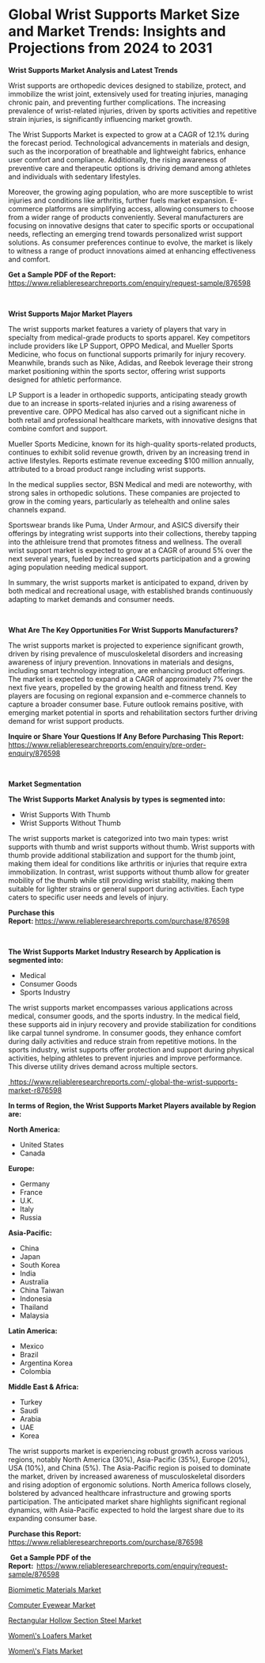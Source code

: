 <p><h1>Global Wrist Supports Market Size and Market Trends: Insights and Projections from 2024 to 2031</h1></p><p><strong>Wrist Supports Market Analysis and Latest Trends</strong></p>
<p><p>Wrist supports are orthopedic devices designed to stabilize, protect, and immobilize the wrist joint, extensively used for treating injuries, managing chronic pain, and preventing further complications. The increasing prevalence of wrist-related injuries, driven by sports activities and repetitive strain injuries, is significantly influencing market growth. </p><p>The Wrist Supports Market is expected to grow at a CAGR of 12.1% during the forecast period. Technological advancements in materials and design, such as the incorporation of breathable and lightweight fabrics, enhance user comfort and compliance. Additionally, the rising awareness of preventive care and therapeutic options is driving demand among athletes and individuals with sedentary lifestyles.</p><p>Moreover, the growing aging population, who are more susceptible to wrist injuries and conditions like arthritis, further fuels market expansion. E-commerce platforms are simplifying access, allowing consumers to choose from a wider range of products conveniently. Several manufacturers are focusing on innovative designs that cater to specific sports or occupational needs, reflecting an emerging trend towards personalized wrist support solutions. As consumer preferences continue to evolve, the market is likely to witness a range of product innovations aimed at enhancing effectiveness and comfort.</p></p>
<p><strong>Get a Sample PDF of the Report:&nbsp;</strong> <a href="https://www.reliableresearchreports.com/enquiry/request-sample/876598">https://www.reliableresearchreports.com/enquiry/request-sample/876598</a></p>
<p>&nbsp;</p>
<p><strong>Wrist Supports Major Market Players</strong></p>
<p><p>The wrist supports market features a variety of players that vary in specialty from medical-grade products to sports apparel. Key competitors include providers like LP Support, OPPO Medical, and Mueller Sports Medicine, who focus on functional supports primarily for injury recovery. Meanwhile, brands such as Nike, Adidas, and Reebok leverage their strong market positioning within the sports sector, offering wrist supports designed for athletic performance.</p><p>LP Support is a leader in orthopedic supports, anticipating steady growth due to an increase in sports-related injuries and a rising awareness of preventive care. OPPO Medical has also carved out a significant niche in both retail and professional healthcare markets, with innovative designs that combine comfort and support.</p><p>Mueller Sports Medicine, known for its high-quality sports-related products, continues to exhibit solid revenue growth, driven by an increasing trend in active lifestyles. Reports estimate revenue exceeding $100 million annually, attributed to a broad product range including wrist supports.</p><p>In the medical supplies sector, BSN Medical and medi are noteworthy, with strong sales in orthopedic solutions. These companies are projected to grow in the coming years, particularly as telehealth and online sales channels expand.</p><p>Sportswear brands like Puma, Under Armour, and ASICS diversify their offerings by integrating wrist supports into their collections, thereby tapping into the athleisure trend that promotes fitness and wellness. The overall wrist support market is expected to grow at a CAGR of around 5% over the next several years, fueled by increased sports participation and a growing aging population needing medical support.</p><p>In summary, the wrist supports market is anticipated to expand, driven by both medical and recreational usage, with established brands continuously adapting to market demands and consumer needs.</p></p>
<p>&nbsp;</p>
<p><strong>What Are The Key Opportunities For Wrist Supports Manufacturers?</strong></p>
<p><p>The wrist supports market is projected to experience significant growth, driven by rising prevalence of musculoskeletal disorders and increasing awareness of injury prevention. Innovations in materials and designs, including smart technology integration, are enhancing product offerings. The market is expected to expand at a CAGR of approximately 7% over the next five years, propelled by the growing health and fitness trend. Key players are focusing on regional expansion and e-commerce channels to capture a broader consumer base. Future outlook remains positive, with emerging market potential in sports and rehabilitation sectors further driving demand for wrist support products.</p></p>
<p><strong>Inquire or Share Your Questions If Any Before Purchasing This Report:</strong> <a href="https://www.reliableresearchreports.com/enquiry/pre-order-enquiry/876598">https://www.reliableresearchreports.com/enquiry/pre-order-enquiry/876598</a></p>
<p>&nbsp;</p>
<p><strong>Market Segmentation</strong></p>
<p><strong>The Wrist Supports Market Analysis by types is segmented into:</strong></p>
<p><ul><li>Wrist Supports With Thumb</li><li>Wrist Supports Without Thumb</li></ul></p>
<p><p>The wrist supports market is categorized into two main types: wrist supports with thumb and wrist supports without thumb. Wrist supports with thumb provide additional stabilization and support for the thumb joint, making them ideal for conditions like arthritis or injuries that require extra immobilization. In contrast, wrist supports without thumb allow for greater mobility of the thumb while still providing wrist stability, making them suitable for lighter strains or general support during activities. Each type caters to specific user needs and levels of injury.</p></p>
<p><strong>Purchase this Report:&nbsp;</strong><a href="https://www.reliableresearchreports.com/purchase/876598">https://www.reliableresearchreports.com/purchase/876598</a></p>
<p>&nbsp;</p>
<p><strong>The Wrist Supports Market Industry Research by Application is segmented into:</strong></p>
<p><ul><li>Medical</li><li>Consumer Goods</li><li>Sports Industry</li></ul></p>
<p><p>The wrist supports market encompasses various applications across medical, consumer goods, and the sports industry. In the medical field, these supports aid in injury recovery and provide stabilization for conditions like carpal tunnel syndrome. In consumer goods, they enhance comfort during daily activities and reduce strain from repetitive motions. In the sports industry, wrist supports offer protection and support during physical activities, helping athletes to prevent injuries and improve performance. This diverse utility drives demand across multiple sectors.</p></p>
<p><a href="https://www.reliableresearchreports.com/-global-the-wrist-supports-market-r876598">&nbsp;https://www.reliableresearchreports.com/-global-the-wrist-supports-market-r876598</a></p>
<p><strong>In terms of Region, the Wrist Supports Market Players available by Region are:</strong></p>
<p>
    <p> <strong> North America: </strong>
        <ul>
            <li>United States</li>
            <li>Canada</li>
        </ul>
        </p> 
    <p> <strong> Europe: </strong>
        <ul>
            <li>Germany</li>
            <li>France</li>
            <li>U.K.</li>
            <li>Italy</li>
            <li>Russia</li>
        </ul>
        </p> 
    <p> <strong> Asia-Pacific: </strong>
        <ul>
            <li>China</li>
            <li>Japan</li>
            <li>South Korea</li>
            <li>India</li>
            <li>Australia</li>
            <li>China Taiwan</li>
            <li>Indonesia</li>
            <li>Thailand</li>
            <li>Malaysia</li>
        </ul>
        </p> 
    <p> <strong> Latin America: </strong>
        <ul>
            <li>Mexico</li>
            <li>Brazil</li>
            <li>Argentina Korea</li>
            <li>Colombia</li>
        </ul>
        </p> 
    <p> <strong> Middle East & Africa: </strong>
        <ul>
            <li>Turkey</li>
            <li>Saudi</li>
            <li>Arabia</li>
            <li>UAE</li>
            <li>Korea</li>
        </ul>
    </p>
    </p>
<p><p>The wrist supports market is experiencing robust growth across various regions, notably North America (30%), Asia-Pacific (35%), Europe (20%), USA (10%), and China (5%). The Asia-Pacific region is poised to dominate the market, driven by increased awareness of musculoskeletal disorders and rising adoption of ergonomic solutions. North America follows closely, bolstered by advanced healthcare infrastructure and growing sports participation. The anticipated market share highlights significant regional dynamics, with Asia-Pacific expected to hold the largest share due to its expanding consumer base.</p></p>
<p><strong>Purchase this Report: </strong><a href="https://www.reliableresearchreports.com/purchase/876598">https://www.reliableresearchreports.com/purchase/876598</a></p>
<p>&nbsp;<strong>Get a Sample PDF of the Report:&nbsp;&nbsp;</strong><a href="https://www.reliableresearchreports.com/enquiry/request-sample/876598">https://www.reliableresearchreports.com/enquiry/request-sample/876598</a></p>
<p><strong></strong></p>
<p><p><a href="https://medium.com/@lottierunte1948/the-biomimetic-materials-market-prioritizes-cost-control-and-efficiency-enhancement-017039548f14">Biomimetic Materials Market</a></p><p><a href="https://www.linkedin.com/pulse/what-growth-opportunities-challenges-computer-eyewear-market-dtjge?trackingId=hcXRRJ8%2FRoCKFjh%2BBWR0Ew%3D%3D">Computer Eyewear Market</a></p><p><a href="https://issuu.com/reportprime-2/docs/rectangular-hollow-section-steel-ma_f04cf7cbceef31">Rectangular Hollow Section Steel Market</a></p><p><a href="https://github.com/sofayahoo2023/Market-Research-Report-List-6/blob/main/womens-loafers-market.md">Women\'s Loafers Market</a></p><p><a href="https://github.com/wwwkeltoum/Market-Research-Report-List-4/blob/main/womens-flats-market.md">Women\'s Flats Market</a></p></p>